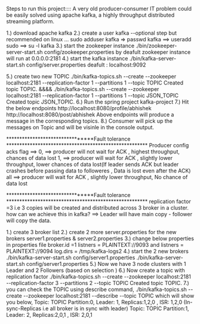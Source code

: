 Steps to run this project::::
A very old producer-consumer IT problem could be easily solved using apache kafka, a highly throughput distributed streaming platform.  

1.) download apache kafka
2.) create a user kafka --optional step but recommended
	on linux ... sudo adduser kafka => passwd kafka ==> useradd sudo ==> su -l kafka
3.) start the zookeeper instance
	./bin/zookeeper-server-start.sh config/zookeeper.properties 
	by deafult zookeeper instance will run at 0.0.0.0:2181
4.) start the kafka instance
	./bin/kafka-server-start.sh config/server.properties
	deafult : localhost:9092

5.) create two new TOPIC
	./bin/kafka-topics.sh --create --zookeeper localhost:2181 --replication-factor 1 --partitions 1 --topic TOPIC
	Created topic TOPIC.
	&&&&
	./bin/kafka-topics.sh --create --zookeeper localhost:2181 --replication-factor 1 --partitions 1 --topic JSON_TOPIC
	  	Created topic JSON_TOPIC.
6.) Run the spring project kafka-project
7.) Hit the below endpoints
	http://localhost:8080/profile/abhishek
	http://localhost:8080/post/abhishek
	Above endpoints will produce a message in the corresponding topics. 
8.) Consumer will pick up the messages on Topic and will be visinle in the console output.

********************************Fault tolerance ******************************************************
Producer config acks flag ==> 0,    ==> producer will not wait for ACK , highest throughput, chances of data lost
							  1,	==> producer will wait for ACK , slightly lower throughput, lower chances of data lost(If leader sends ACK but leader crashes before passing data to followeres , Data is lost even after the ACK)
							  all   ==> producer will wait for ACK , slightly lower throughput, No chance of data lost 

********************************Fault tolerance ******************************************************
replication factor =3 i.e 3 copies will be created and distributed across 3 broker in a cluster.
how can we achieve this in kafka? ==> Leader will have main copy - follower will copy the data.

1.) create 3 broker list 
2.) create 2 more server.properties for the new brokers
	server1.properties & server2.properties
3.) change below properties in properties file
	broker.id =1
	listners = PLAINTEXT://9093 and listners = PLAINTEXT://9094
	log.dirs = /tmp/kafka-logs2
4.) start the 2 new brokers 
./bin/kafka-server-start.sh config/server1.properties
./bin/kafka-server-start.sh config/server1.properties
5.) Now we have 3 node clusters with 1 Leader and 2 Followers (based on selection )
6.) Now create a topic with replication factor 
	./bin/kafka-topics.sh --create --zookeeper localhost:2181 --replication-factor 3 --partitions 2 --topic TOPIC
	Created topic TOPIC.
7.) you can check the TOPIC using describe command, 
./bin/kafka-topics.sh --create --zookeeper localhost:2181 --describe --topic TOPIC   which will show you below,
	Topic: TOPIC Partition:0, Leader: 1, Replicas:1,2,0 , ISR: 1,2,0 (In-sync-Replicas i.e all broker is in sync with leader)
	Topic: TOPIC Partition:1, Leader: 2, Replicas:2,0,1 , ISR: 2,0,1


							  
							  